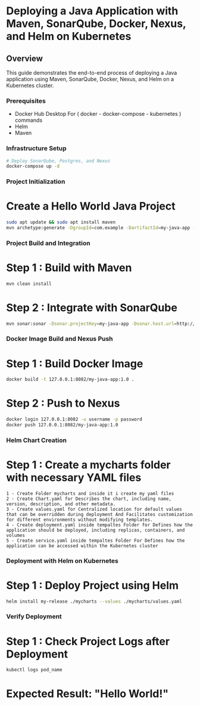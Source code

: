 # Deploying a Java Application with Maven, SonarQube, Docker, Nexus, and Helm on Kubernetes

## Overview

This guide demonstrates the end-to-end process of deploying a Java application using Maven, SonarQube, Docker, Nexus, and Helm on a Kubernetes cluster.

### Prerequisites

- Docker Hub Desktop For ( docker - docker-compose - kubernetes ) commands
- Helm
- Maven

### Infrastructure Setup

```bash
# Deploy SonarQube, Postgres, and Nexus
docker-compose up -d
```

### Project Initialization

# Create a Hello World Java Project

```bash
sudo apt update && sudo apt install maven
mvn archetype:generate -DgroupId=com.example -DartifactId=my-java-app -DarchetypeArtifactId=maven-archetype-quickstart -DinteractiveMode=false
```

### Project Build and Integration

# Step 1 : Build with Maven

```bash
mvn clean install
```

# Step 2 : Integrate with SonarQube

```bash
mvn sonar:sonar -Dsonar.projectKey=my-java-app -Dsonar.host.url=http://127.0.0.1:9000 -Dsonar.login=token
```

### Docker Image Build and Nexus Push

# Step 1 : Build Docker Image

```bash
docker build -t 127.0.0.1:8082/my-java-app:1.0 .
```

# Step 2 : Push to Nexus

```bash
docker login 127.0.0.1:8082 -u username -p password
docker push 127.0.0.1:8082/my-java-app:1.0
```

### Helm Chart Creation

# Step 1 : Create a mycharts folder with necessary YAML files

    1 - Create Folder mycharts and inside it i create my yaml files
    2 - Create Chart.yaml for Describes the chart, including name, version, description, and other metadata.
    3 - Create values.yaml for Centralized location for default values that can be overridden during deployment And Facilitates customization for different environments without modifying templates.
    4 - Create deployment.yaml inside tempaltes Folder for Defines how the application should be deployed, including replicas, containers, and volumes
    5 - Create service.yaml inside tempaltes Folder For Defines how the application can be accessed within the Kubernetes cluster


### Deployment with Helm on Kubernetes

# Step 1 : Deploy Project using Helm

```bash
helm install my-release ./mycharts --values ./mycharts/values.yaml
```

### Verify Deployment

# Step 1 : Check Project Logs after Deployment

```bash
kubectl logs pod_name
```

# Expected Result: "Hello World!"













